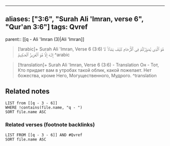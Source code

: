 
---
aliases: ["3:6", "Surah Ali 'Imran, verse 6", "Qur'an 3:6"]
tags: Qvref
---

parent:: [[q - Ali 'Imran (3)|Ali 'Imran]]

> [!arabic]+ Surah Ali 'Imran, Verse 6 (3:6)
> <span class="quran-arabic">هُوَ ٱلَّذِى يُصَوِّرُكُمْ فِى ٱلْأَرْحَامِ كَيْفَ يَشَآءُ ۚ لَآ إِلَـٰهَ إِلَّا هُوَ ٱلْعَزِيزُ ٱلْحَكِيمُ</span>
^arabic

> [!translation]+ Surah Ali 'Imran, Verse 6 (3:6) - Translation
> Он - Тот, Кто придает вам в утробах такой облик, какой пожелает. Нет божества, кроме Него, Могущественного, Мудрого.
^translation



## Related notes
```dataview
LIST from [[q - 3 - 6]]
WHERE !contains(file.name, "q - ")
SORT file.name ASC
```

### Related verses (footnote backlinks)
```dataview
LIST FROM [[q - 3 - 6]] AND #Qvref
SORT file.name ASC
```

